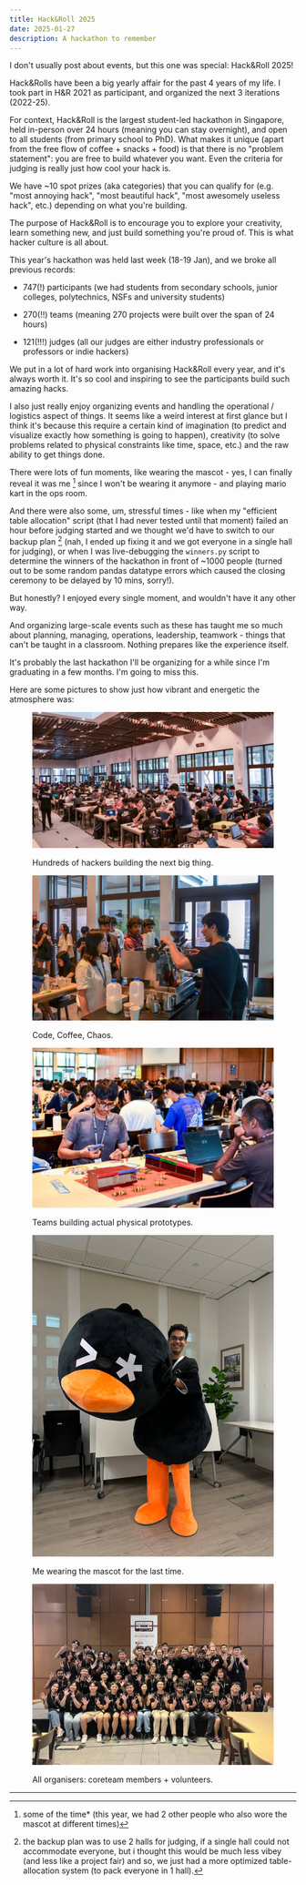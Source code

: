 ```yaml
---
title: Hack&Roll 2025
date: 2025-01-27
description: A hackathon to remember
---
```

I don't usually post about events, but this one was special: Hack&Roll 2025!

Hack&Rolls have been a big yearly affair for the past 4 years of my life. I took part in H&R 2021 as participant, and organized the next 3 iterations (2022-25).

For context, Hack&Roll is the largest student-led hackathon in Singapore, held in-person over 24 hours (meaning you can stay overnight), and open to all students (from primary school to PhD). What makes it unique (apart from the free flow of coffee + snacks + food) is that there is no "problem statement": you are free to build whatever you want. Even the criteria for judging is really just how cool your hack is.

We have ~10 spot prizes (aka categories) that you can qualify for (e.g. "most annoying hack", "most beautiful hack", "most awesomely useless hack", etc.) depending on what you're building.

The purpose of Hack&Roll is to encourage you to explore your creativity, learn something new, and just build something you're proud of. This is what hacker culture is all about.

This year's hackathon was held last week (18-19 Jan), and we broke all previous records:

- 747(!) participants (we had students from secondary schools, junior colleges, polytechnics, NSFs and university students)

- 270(!!) teams (meaning 270 projects were built over the span of 24 hours)

- 121(!!!) judges (all our judges are either industry professionals or professors or indie hackers)

We put in a lot of hard work into organising Hack&Roll every year, and it's always worth it. It's so cool and inspiring to see the participants build such amazing hacks.

I also just really enjoy organizing events and handling the operational / logistics aspect of things. It seems like a weird interest at first glance but I think it's because this require a certain kind of imagination (to predict and visualize exactly how something is going to happen), creativity (to solve problems related to physical constraints like time, space, etc.) and the raw ability to get things done.

There were lots of fun moments, like wearing the mascot - yes, I can finally reveal it was me [^1] since I won't be wearing it anymore - and playing mario kart in the ops room.

And there were also some, um, stressful times - like when my "efficient table allocation" script (that I had never tested until that moment) failed an hour before judging started and we thought we'd have to switch to our backup plan [^2] (nah, I ended up fixing it and we got everyone in a single hall for judging), or when I was live-debugging the `winners.py` script to determine the winners of the hackathon in front of ~1000 people (turned out to be some random pandas datatype errors which caused the closing ceremony to be delayed by 10 mins, sorry!).

But honestly? I enjoyed every single moment, and wouldn't have it any other way.

And organizing large-scale events such as these has taught me so much about planning, managing, operations, leadership, teamwork - things that can't be taught in a classroom. Nothing prepares like the experience itself.

It's probably the last hackathon I'll be organizing for a while since I'm graduating in a few months. I'm going to miss this.

Here are some pictures to show just how vibrant and energetic the atmosphere was:

<figure>

![Dining Hall](../../assets/images/blog/hnr25/dh.jpg)

<figcaption>Hundreds of hackers building the next big thing.</figcaption>

</figure>

<figure>

![Dining Hall](../../assets/images/blog/hnr25/coffee.jpg)

<figcaption>Code, Coffee, Chaos.</figcaption>

</figure>

<figure>

![Dining Hall](../../assets/images/blog/hnr25/dh-2.jpg)

<figcaption>Teams building actual physical prototypes.</figcaption>

</figure>

<figure>

![Mascot](../../assets/images/blog/hnr25/mascot.jpg)

<figcaption>Me wearing the mascot for the last time.</figcaption>

</figure>

<figure>

![Organisers](../../assets/images/blog/hnr25/organisers.jpg)

<figcaption>All organisers: coreteam members + volunteers.</figcaption>

</figure>

---

[^1]: some of the time* (this year, we had 2 other people who also wore the mascot at different times)

[^2]: the backup plan was to use 2 halls for judging, if a single hall could not accommodate everyone, but i thought this would be much less vibey (and less like a project fair) and so, we just had a more optimized table-allocation system (to pack everyone in 1 hall).
